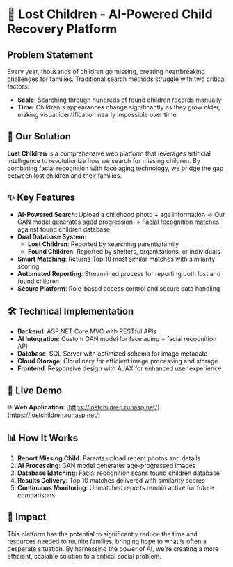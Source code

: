 # 🧠 Lost Children - AI-Powered Child Recovery Platform

## Problem Statement
Every year, thousands of children go missing, creating heartbreaking challenges for families. Traditional search methods struggle with two critical factors:

- **Scale**: Searching through hundreds of found children records manually
- **Time**: Children's appearances change significantly as they grow older, making visual identification nearly impossible over time

## 🚀 Our Solution
**Lost Children** is a comprehensive web platform that leverages artificial intelligence to revolutionize how we search for missing children. By combining facial recognition with face aging technology, we bridge the gap between lost children and their families.

## ✨ Key Features
- **AI-Powered Search**: Upload a childhood photo + age information → Our GAN model generates aged progression → Facial recognition matches against found children database
- **Dual Database System**: 
  - **Lost Children**: Reported by searching parents/family
  - **Found Children**: Reported by shelters, organizations, or individuals
- **Smart Matching**: Returns Top 10 most similar matches with similarity scoring
- **Automated Reporting**: Streamlined process for reporting both lost and found children
- **Secure Platform**: Role-based access control and secure data handling

## 🛠️ Technical Implementation
- **Backend**: ASP.NET Core MVC with RESTful APIs
- **AI Integration**: Custom GAN model for face aging + facial recognition API
- **Database**: SQL Server with optimized schema for image metadata
- **Cloud Storage**: Cloudinary for efficient image processing and storage
- **Frontend**: Responsive design with AJAX for enhanced user experience

## 🔗 Live Demo
🌐 **Web Application**: [https://lostchildren.runasp.net/](https://lostchildren.runasp.net/)

## 📊 How It Works
1. **Report Missing Child**: Parents upload recent photos and details
2. **AI Processing**: GAN model generates age-progressed images
3. **Database Matching**: Facial recognition scans found children database
4. **Results Delivery**: Top 10 matches delivered with similarity scores
5. **Continuous Monitoring**: Unmatched reports remain active for future comparisons

## 🌟 Impact
This platform has the potential to significantly reduce the time and resources needed to reunite families, bringing hope to what is often a desperate situation. By harnessing the power of AI, we're creating a more efficient, scalable solution to a critical social problem.
